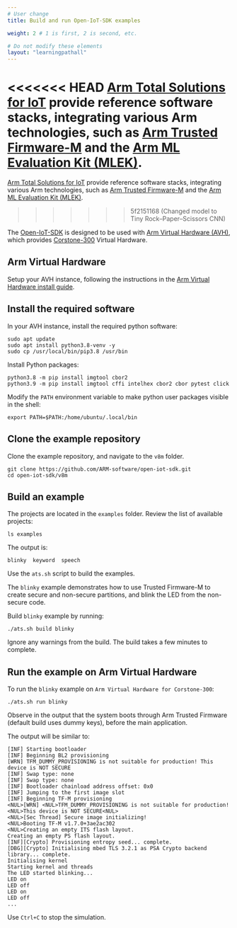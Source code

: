 ```yaml
---
# User change
title: Build and run Open-IoT-SDK examples

weight: 2 # 1 is first, 2 is second, etc.

# Do not modify these elements
layout: "learningpathall"
---
```

<<<<<<< HEAD
[Arm Total Solutions for IoT](https://www.arm.com/markets/iot/total-solutions-iot) provide reference software stacks, integrating various Arm technologies, such as [Arm Trusted Firmware-M](https://developer.arm.com/Tools%20and%20Software/Trusted%20Firmware-M) and the [Arm ML Evaluation Kit (MLEK)](https://gitlab.arm.com/artificial-intelligence/ethos-u/ml-embedded-evaluation-kit).
=======
[Arm Total Solutions for IoT](https://www.arm.com/markets/iot/total-solutions-iot) provide reference software stacks, integrating various Arm technologies, such as [Arm Trusted Firmware-M](https://developer.arm.com/Tools%20and%20Software/Trusted%20Firmware-M) and the [Arm ML Evaluation Kit (MLEK)](https://review.mlplatform.org/plugins/gitiles/ml/ethos-u/ml-embedded-evaluation-kit).
>>>>>>> 5f2151168 (Changed model to Tiny Rock–Paper–Scissors CNN)

The [Open-IoT-SDK](https://github.com/ARM-software/open-iot-sdk) is designed to be used with [Arm Virtual Hardware (AVH)](https://www.arm.com/products/development-tools/simulation/virtual-hardware), which provides [Corstone-300](https://developer.arm.com/Processors/Corstone-300) Virtual Hardware.


## Arm Virtual Hardware

Setup your AVH instance, following the instructions in the [Arm Virtual Hardware install guide](/install-guides/avh#corstone).

## Install the required software

In your AVH instance, install the required python software:

```console
sudo apt update
sudo apt install python3.8-venv -y
sudo cp /usr/local/bin/pip3.8 /usr/bin
```

Install Python packages:

```console
python3.8 -m pip install imgtool cbor2
python3.9 -m pip install imgtool cffi intelhex cbor2 cbor pytest click
```

Modify the `PATH` environment variable to make python user packages visible in the shell:

```console
export PATH=$PATH:/home/ubuntu/.local/bin
```

## Clone the example repository

Clone the example repository, and navigate to the `v8m` folder.

```console
git clone https://github.com/ARM-software/open-iot-sdk.git
cd open-iot-sdk/v8m
```

## Build an example

The projects are located in the `examples` folder. Review the list of available projects:

```console
ls examples
```

The output is:

```output
blinky  keyword  speech
```

Use the `ats.sh` script to build the examples. 

The `blinky` example demonstrates how to use Trusted Firmware-M to create secure and non-secure partitions, and blink the LED from the non-secure code.

Build `blinky` example by running:

```console
./ats.sh build blinky
```

Ignore any warnings from the build. The build takes a few minutes to complete.

## Run the example on Arm Virtual Hardware

To run the `blinky` example on `Arm Virtual Hardware for Corstone-300`:

```console
./ats.sh run blinky
```
Observe in the output that the system boots through Arm Trusted Firmware (default build uses dummy keys), before the main application.

The output will be similar to:

```output
[INF] Starting bootloader
[INF] Beginning BL2 provisioning
[WRN] TFM_DUMMY_PROVISIONING is not suitable for production! This device is NOT SECURE
[INF] Swap type: none
[INF] Swap type: none
[INF] Bootloader chainload address offset: 0x0
[INF] Jumping to the first image slot
[INF] Beginning TF-M provisioning
<NUL>[WRN] <NUL>TFM_DUMMY_PROVISIONING is not suitable for production! <NUL>This device is NOT SECURE<NUL>
<NUL>[Sec Thread] Secure image initializing!
<NUL>Booting TF-M v1.7.0+3ae2ac302
<NUL>Creating an empty ITS flash layout.
Creating an empty PS flash layout.
[INF][Crypto] Provisioning entropy seed... complete.
[DBG][Crypto] Initialising mbed TLS 3.2.1 as PSA Crypto backend library... complete.
Initialising kernel
Starting kernel and threads
The LED started blinking...
LED on
LED off
LED on
LED off
...
```

Use `Ctrl+C` to stop the simulation.
